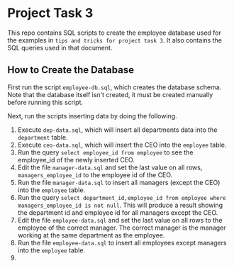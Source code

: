 # Project Task 3

This repo contains SQL scripts to create the employee database used for the examples in `tips and tricks for project task 3`. It also contains the SQL queries used in that document.

## How to Create the Database

First run the script `employee-db.sql`, which creates the database schema. Note that the database itself isn't created, it must be created manually before running this script.

Next, run the scripts inserting data by doing the following.
1. Execute `dep-data.sql`, which will insert all departments data into the `department` table.
1. Execute `ceo-data.sql`, which will insert the CEO into the `employee` table.
1. Run the query `select employee_id from employee` to see the employee_id of the newly inserted CEO.
1. Edit the file `manager-data.sql` and set the last value on all rows, `managers_employee_id` to the employee id of the CEO.
1. Run the file `manager-data.sql` to insert all managers (except the CEO) into the `employee` table.
1. Run the query `select department_id,employee_id from employee where managers_employee_id is not null`. This will produce a result showing the department id and employee id for all managers except the CEO. 
1. Edit the file `employee-data.sql` and set the last value on all rows to the employee of the correct manager. The correct manager is the manager working at the same department as the employee.
1. Run the file `employee-data.sql` to insert all employees except managers into the `employee` table.
1. 
